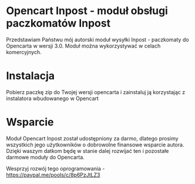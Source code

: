 # Opencart Inpost - moduł obsługi paczkomatów Inpost
Przedstawiam Państwu mój autorski moduł wysyłki Inpost - paczkomaty do Opencarta w wersji 3.0. Moduł można wykorzystywać w celach komercyjnych.

# Instalacja
Pobierz paczkę zip do Twojej wersji opencarta i zainstaluj ją korzystając z instalatora wbudowanego w Opencart

# Wsparcie
Moduł Opencart Inpost został udostępniony za darmo, dlatego prosimy wszystkich jego użytkowników o dobrowolne finansowe wsparcie autora. Dzięki waszym datkom będę w stanie dalej rozwijać ten i pozostałe darmowe moduły do Opencarta.

Wesprzyj rozwój tego oprogramowania - https://paypal.me/pools/c/8p6PzJtLZ3
